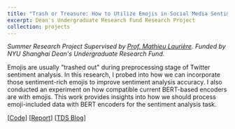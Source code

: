 ```yaml
---
title: "Trash or Treasure: How to Utilize Emojis in Social Media Sentiment Classification"
excerpt: Dean's Undergraduate Research Fund Research Project 
collection: projects
---
```


*Summer Research Project Supervised by [Prof. Mathieu Laurière](https://mlauriere.github.io/). Funded by NYU Shanghai Dean's Undergraduate Research Fund.*

Emojis are usually "trashed out" during preprocessing stage of Twitter sentiment analysis. In this research, I probed into how we can incorporate those sentiment-rich emojis to improve sentiment analysis accuracy. I also conducted an experiment on how compatible current BERT-based encoders are with emojis. This work provides insights into how we should process emoji-included data with BERT encoders for the sentiment analysis task.

[[Code](https://github.com/BaleChen/emoji-setiment-analysis/tree/main)] [[Report](https://github.com/BaleChen/emoji-setiment-analysis/blob/main/Report.pdf)]
[[TDS Blog](https://medium.com/p/bb32a1e5fc8e)]
